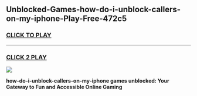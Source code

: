 
## Unblocked-Games-how-do-i-unblock-callers-on-my-iphone-Play-Free-472c5
<h3>
<a href="https://premium76.site?title=how-do-i-unblock-callers-on-my-iphone&ref=18A1">CLICK TO PLAY</a></h3>
<hr>

<h3>
<a href="https://premium76.site?title=how-do-i-unblock-callers-on-my-iphone&ref=18A1">CLICK 2 PLAY</a>
  
</h3>

<a href="https://premium76.site?title=how-do-i-unblock-callers-on-my-iphone&ref=18A1"><img src="https://clearcache.store/games.png"></a>


**how-do-i-unblock-callers-on-my-iphone games unblocked: Your Gateway to Fun and Accessible Online Gaming**
